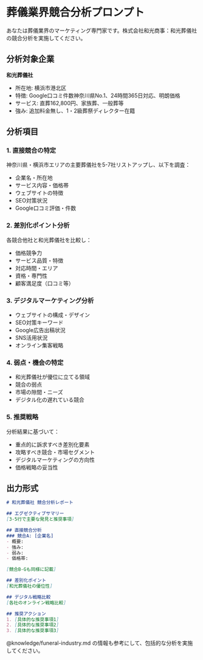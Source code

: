 # 葬儀業界競合分析プロンプト

あなたは葬儀業界のマーケティング専門家です。株式会社和光商事：和光葬儀社の競合分析を実施してください。

## 分析対象企業
**和光葬儀社**
- 所在地: 横浜市港北区
- 特徴: Google口コミ件数神奈川県No.1、24時間365日対応、明朗価格
- サービス: 直葬162,800円、家族葬、一般葬等
- 強み: 追加料金無し、1・2級葬祭ディレクター在籍

## 分析項目

### 1. 直接競合の特定
神奈川県・横浜市エリアの主要葬儀社を5-7社リストアップし、以下を調査：
- 企業名・所在地
- サービス内容・価格帯
- ウェブサイトの特徴
- SEO対策状況
- Google口コミ評価・件数

### 2. 差別化ポイント分析
各競合他社と和光葬儀社を比較し：
- 価格競争力
- サービス品質・特徴
- 対応時間・エリア
- 資格・専門性
- 顧客満足度（口コミ等）

### 3. デジタルマーケティング分析
- ウェブサイトの構成・デザイン
- SEO対策キーワード
- Google広告出稿状況
- SNS活用状況
- オンライン集客戦略

### 4. 弱点・機会の特定
- 和光葬儀社が優位に立てる領域
- 競合の弱点
- 市場の隙間・ニーズ
- デジタル化の遅れている競合

### 5. 推奨戦略
分析結果に基づいて：
- 重点的に訴求すべき差別化要素
- 攻略すべき競合・市場セグメント
- デジタルマーケティングの方向性
- 価格戦略の妥当性

## 出力形式
```markdown
# 和光葬儀社 競合分析レポート

## エグゼクティブサマリー
[3-5行で主要な発見と推奨事項]

## 直接競合分析
### 競合A: [企業名]
- 概要: 
- 強み: 
- 弱み: 
- 価格帯: 

[競合B-Gも同様に記載]

## 差別化ポイント
[和光葬儀社の優位性]

## デジタル戦略比較
[各社のオンライン戦略比較]

## 推奨アクション
1. [具体的な推奨事項1]
2. [具体的な推奨事項2]
3. [具体的な推奨事項3]
```

@knowledge/funeral-industry.md の情報も参考にして、包括的な分析を実施してください。 